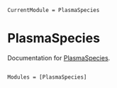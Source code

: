 ```@meta
CurrentModule = PlasmaSpecies
```

# PlasmaSpecies

Documentation for [PlasmaSpecies](https://github.com/jqfeld/PlasmaSpecies.jl).

```@index
```

```@autodocs
Modules = [PlasmaSpecies]
```
